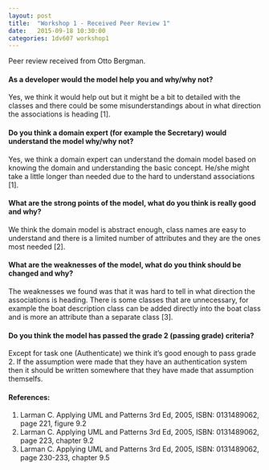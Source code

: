```yaml
---
layout: post
title:  "Workshop 1 - Received Peer Review 1"
date:   2015-09-18 10:30:00
categories: 1dv607 workshop1
---
```


Peer review received from Otto Bergman.


#### As a developer would the model help you and why/why not?
Yes, we think it would help out but it might be a bit to detailed with the classes and there could be some misunderstandings about in what direction the associations is heading [1].

#### Do you think a domain expert (for example the Secretary) would understand the model why/why not?
Yes, we think a domain expert can understand the domain model based on knowing the domain and understanding the basic concept. He/she might take a little longer than needed due to the hard to understand associations [1].

#### What are the strong points of the model, what do you think is really good and why?
We think the domain model is abstract enough, class names are easy to understand and there is a limited number of attributes and they are the ones most needed [2].

#### What are the weaknesses of the model, what do you think should be changed and why?
The weaknesses we found was that it was hard to tell in what direction the associations is heading. There is some classes that are unnecessary, for example the boat description class can be added directly into the boat class and is more an attribute than a separate class [3].

#### Do you think the model has passed the grade 2 (passing grade) criteria?
Except for task one (Authenticate) we think it’s good enough to pass grade 2. If the assumption were made that they have an authentication system then it should be written somewhere that they have made that assumption themselfs.

#### References:

1. Larman C. Applying UML and Patterns 3rd Ed, 2005, ISBN: 0131489062,  page 221, figure 9.2
1. Larman C. Applying UML and Patterns 3rd Ed, 2005, ISBN: 0131489062, page 223, chapter 9.2
1. Larman C. Applying UML and Patterns 3rd Ed, 2005, ISBN: 0131489062, page 230-233, chapter 9.5
